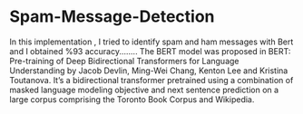 # Spam-Message-Detection
In this implementation , I tried to identify spam and ham messages with Bert and I obtained %93 accuracy........
The BERT model was proposed in BERT: Pre-training of Deep Bidirectional Transformers for Language Understanding by Jacob Devlin, Ming-Wei Chang, Kenton Lee and Kristina Toutanova. 
It’s a bidirectional transformer pretrained using a combination of masked language modeling objective and next sentence prediction on a large corpus comprising the Toronto Book Corpus and Wikipedia.
